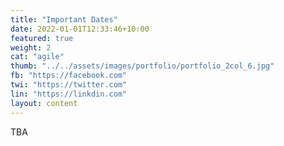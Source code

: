 ```yaml
---
title: "Important Dates"
date: 2022-01-01T12:33:46+10:00
featured: true
weight: 2
cat: "agile"
thumb: "../../assets/images/portfolio/portfolio_2col_6.jpg"
fb: "https://facebook.com"
twi: "https://twitter.com"
lin: "https://linkdin.com"
layout: content
---
```



TBA
